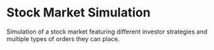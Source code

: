 # Stock Market Simulation
Simulation of a stock market featuring different investor strategies and multiple types of orders they can place.

